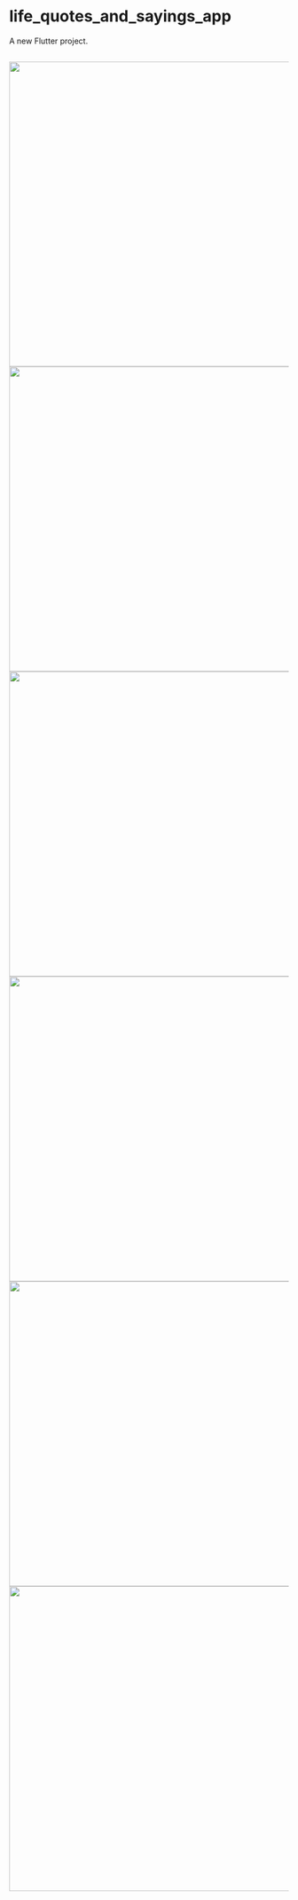 # life_quotes_and_sayings_app

A new Flutter project.

##

<img src="https://user-images.githubusercontent.com/111557931/201463157-ebeb3c44-2470-4d18-a36b-9d0251bcc26a.jpg" style=" height:550px; " data-target="animated-image.originalImage"><img src="https://user-images.githubusercontent.com/111557931/201463208-b2325b07-cb38-4d1e-8119-38293ad57d13.jpg" style=" height:550px; " data-target="animated-image.originalImage">
<img src="https://user-images.githubusercontent.com/111557931/201463266-91254828-ba32-43a9-a70d-f6eecdc44142.jpg" style=" height:550px; " data-target="animated-image.originalImage"><img src="https://user-images.githubusercontent.com/111557931/201463299-82e89be9-9653-4d51-957a-90a12c798329.jpg" style=" height:550px; " data-target="animated-image.originalImage">
<img src="https://user-images.githubusercontent.com/111557931/201463320-671e8d09-1c34-4e17-b3f6-3585ad046bd3.jpg" style=" height:550px; " data-target="animated-image.originalImage"><img src="https://user-images.githubusercontent.com/111557931/201463329-dc53b8b5-20b8-4989-9276-55fae1077272.jpg" style=" height:550px; " data-target="animated-image.originalImage">


